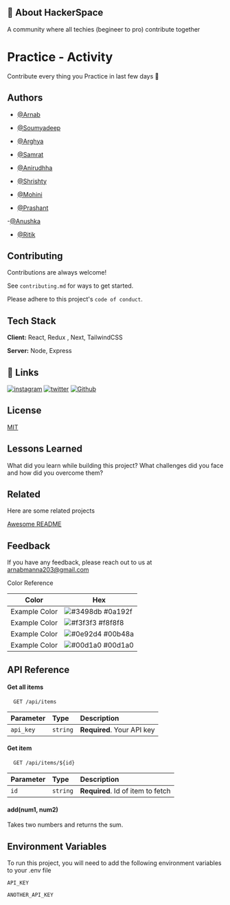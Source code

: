 
## 🚀 About HackerSpace

A community where all techies (begineer to pro) contribute together


# Practice - Activity

Contribute every thing you Practice in last few days 🚀



## Authors

- [@Arnab](https://www.github.com/arnab-4)

- [@Soumyadeep](https://www.github.com/soumyadeepdey2003)

- [@Arghya](https://www.github.com/Arghya46)

- [@Samrat](https://www.github.com/samratghosh291)

- [@Anirudhha](https://www.github.com/DMMPrice)

- [@Shrishty](https://www.github.com/hustler0109)

- [@Mohini](https://www.github.com/Mohini2003)

- [@Prashant](https://www.github.com/Prashant786Anand)

-[@Anushka](https://www.github.com/AnushkaBanerjee)


- [@Ritik](https://www.github.com/thisissinghji)
## Contributing

Contributions are always welcome!

See `contributing.md` for ways to get started.

Please adhere to this project's `code of conduct`.


## Tech Stack

**Client:** React, Redux , Next, TailwindCSS

**Server:** Node, Express 


## 🔗 Links
[![instagram](https://img.shields.io/badge/Instagram-%23E4405F.svg?&style=for-the-badge&logo=Instagram&logoColor=white)](https://www.instagram.com/_hackerspace_msit_/)
[![twitter](https://img.shields.io/badge/twitter-blue.svg?&style=for-the-badge&logo=Twitter&logoColor=white)](https://twitter.com/_hackerspace_)
[![Github](https://img.shields.io/badge/Github-grey.svg?&style=for-the-badge&logo=Github&logoColor=white)](https://github.com/Hackerspace2023)


## License

[MIT](https://choosealicense.com/licenses/mit/)


## Lessons Learned

What did you learn while building this project? What challenges did you face and how did you overcome them?


## Related

Here are some related projects

[Awesome README](https://github.com/matiassingers/awesome-readme)


## Feedback

If you have any feedback, please reach out to us at arnabmanna203@gmail.com

Color Reference

| Color             | Hex                                                                |
| ----------------- | ------------------------------------------------------------------ |
| Example Color | ![#3498db](https://via.placeholder.com/10/0a192f?text=+) #0a192f |
| Example Color | ![#f3f3f3](https://via.placeholder.com/10/f3f3f3?text=+) #f8f8f8 |
| Example Color | ![#0e92d4](https://via.placeholder.com/10/0e92d4?text=+) #00b48a |
| Example Color | ![#00d1a0](https://via.placeholder.com/10/00d1a0?text=+) #00d1a0 |


## API Reference

#### Get all items

```http
  GET /api/items
```

| Parameter | Type     | Description                |
| :-------- | :------- | :------------------------- |
| `api_key` | `string` | **Required**. Your API key |

#### Get item

```http
  GET /api/items/${id}
```

| Parameter | Type     | Description                       |
| :-------- | :------- | :-------------------------------- |
| `id`      | `string` | **Required**. Id of item to fetch |

#### add(num1, num2)

Takes two numbers and returns the sum.


## Environment Variables

To run this project, you will need to add the following environment variables to your .env file

`API_KEY`

`ANOTHER_API_KEY`






